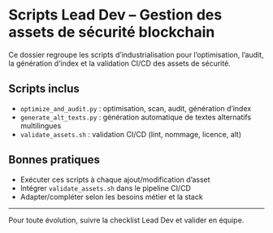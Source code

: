 # Scripts Lead Dev – Gestion des assets de sécurité blockchain

Ce dossier regroupe les scripts d’industrialisation pour l’optimisation, l’audit, la génération d’index et la validation CI/CD des assets de sécurité.

## Scripts inclus
- `optimize_and_audit.py` : optimisation, scan, audit, génération d’index
- `generate_alt_texts.py` : génération automatique de textes alternatifs multilingues
- `validate_assets.sh` : validation CI/CD (lint, nommage, licence, alt)

## Bonnes pratiques
- Exécuter ces scripts à chaque ajout/modification d’asset
- Intégrer `validate_assets.sh` dans le pipeline CI/CD
- Adapter/compléter selon les besoins métier et la stack

---

Pour toute évolution, suivre la checklist Lead Dev et valider en équipe.
